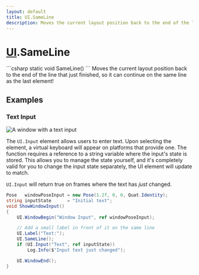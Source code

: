 ```yaml
---
layout: default
title: UI.SameLine
description: Moves the current layout position back to the end of the line that just finished, so it can continue on the same line as the last element!
---
```

# [UI]({{site.url}}/Pages/Reference/UI.html).SameLine

<div class='signature' markdown='1'>
```csharp
static void SameLine()
```
Moves the current layout position back to the end of the
line that just finished, so it can continue on the same line as the
last element!
</div>





## Examples

### Text Input

![A window with a text input]({{site.screen_url}}/UI/InputWindow.jpg)

The `UI.Input` element allows users to enter text. Upon selecting the
element, a virtual keyboard will appear on platforms that provide
one.  The function requires a reference to a string variable where
the input's state is stored. This allows you to manage the state
yourself, and it's completely valid for you to change the input state
separately, the UI element will update to match.

`UI.Input` will return true on frames where the text has _just_
changed.

```csharp
Pose   windowPoseInput = new Pose(1.2f, 0, 0, Quat.Identity);
string inputState      = "Initial text";
void ShowWindowInput()
{
	UI.WindowBegin("Window Input", ref windowPoseInput);

	// Add a small label in front of it on the same line
	UI.Label("Text:");
	UI.SameLine();
	if (UI.Input("Text", ref inputState))
		Log.Info($"Input text just changed");

	UI.WindowEnd();
}
```

